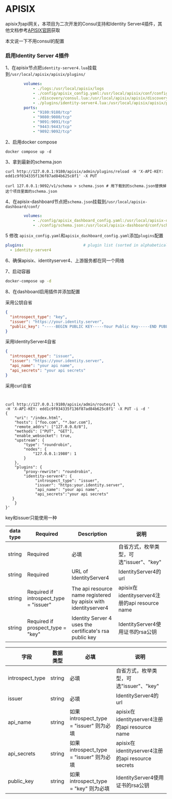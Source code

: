 # APISIX

apisix为api网关，本项目为二次开发的Consul支持和Identity Server4插件，其他文档参考[APISIX官网](http://apisix.apache.org/)获取

本文说一下不用consul的配置

### 启用Identity Server 4插件

1、在apisix节点把`identity-server4.lua`挂载到`/usr/local/apisix/apisix/plugins/`

```yml
        volumes: 
            - ./logs:/usr/local/apisix/logs
            - ./config/apisix_config.yaml:/usr/local/apisix/conf/config.yaml:ro
            - ./discovery/consul.lua:/usr/local/apisix/apisix/discovery/consul.lua:ro
            - ./plugins/identity-server4.lua:/usr/local/apisix/apisix/plugins/identity-server4.lua:ro
        ports:
            - "9180:9180/tcp"
            - "9080:9080/tcp"
            - "9091:9091/tcp"
            - "9443:9443/tcp"
            - "9092:9092/tcp"
```

2、启用docker compose
```
docker compose up -d
```
3、拿到最新的schema.json
```
curl http://127.0.0.1:9180/apisix/admin/plugins/reload -H 'X-API-KEY: edd1c9f034335f136f87ad84b625c8f1' -X PUT

curl 127.0.0.1:9092/v1/schema > schema.json # 用下载到的schema.json替换掉这个项目里面的schema.json
```
4、在apisix-dashboard节点把`schema.json`挂载到`/usr/local/apisix-dashboard/conf/`

```yml
        volumes: 
            - ./config/apisix_dashboard_config.yaml:/usr/local/apisix-dashboard/conf/conf.yaml:ro
            - ./config/schema.json:/usr/local/apisix-dashboard/conf/schema.json:ro
```

5 修改 `apisix_config.yaml`和`apisix_dashboard_config.yaml`添加`plugins`配置
```yml
plugins:                          # plugin list (sorted in alphabetical order)
  - identity-server4
```
6、确保apisix、identityserver4、上游服务都在同一个网络

7、启动容器

```bash
docker-compose up -d
```

8、在dashboard启用插件并添加配置


采用公钥自省


```json
{
  "introspect_type": "key",
  "issuer": "https://your.identity.server",
  "public_key": "-----BEGIN PUBLIC KEY-----Your Public Key-----END PUBLIC KEY-----"
}
```
采用IdentityServer4自省
```json
{
  "introspect_type": "issuer",
  "issuer": "https://your.identity.server",
  "api_name": "your api name",
  "api_secrets": "your api secrets"
}
```
采用curl自省
```


curl http://127.0.0.1:9180/apisix/admin/routes/1 \
-H 'X-API-KEY: edd1c9f034335f136f87ad84b625c8f1' -X PUT -i -d '
{
    "uri": "/index.html",
    "hosts": ["foo.com", "*.bar.com"],
    "remote_addrs": ["127.0.0.0/8"],
    "methods": ["PUT", "GET"],
    "enable_websocket": true,
    "upstream": {
        "type": "roundrobin",
        "nodes": {
            "127.0.0.1:1980": 1
        }
    },
    "plugins": {
        "proxy-rewrite": "roundrobin",
        "identity-server4": {
             "introspect_type": "issuer",
             "issuer": "https:your.identity.server",
             "api_name": "your api name",
             "api_secrets":"your api secrets"
   }
    }
}'
```

key和issuer只能使用一种

| data type| Required| Description| 说明 |
|--------------------------------------------------------------------------------------------------|--------------------------------------------------------------------------------------------------|--------------------------------------------------------------------------------------------------|--------------------------------------------------------------------------------------------------|
| string |Required| 必填                                                                                      | 自省方式，枚举类型，可选"issuer"、"key"                                                     |
| string |Required| URL of IdentityServer4| IdentityServer4的url |
| string |Required if introspect_type = "issuer"| The api resource name registered by apisix with identityserver4| apisix在identityserver4注册的api resource name |
| string |Required if prospect_type = "key"| Identity Server 4 uses the certificate's rsa public key| IdentityServer4使用证书的rsa公钥 |


| 字段 | 数据类型 | 必填 | 说明 |
|--------------------------------------------------------------------------------------------------|--------------------------------------------------------------------------------------------------|--------------------------------------------------------------------------------------------------|--------------------------------------------------------------------------------------------------|
|introspect_type | string | 必填                                                                                      | 自省方式，枚举类型，可选"issuer"、"key"                                                     |
|issuer | string | 必填 | IdentityServer4的url |
|api_name | string | 如果introspect_type = "issuer" 则为必填 | apisix在identityserver4注册的api resource name |
|api_secrets | string | 如果introspect_type  = "issuer" 则为必填 | apisix在identityserver4注册的api resource secrets |
|public_key | string | 如果introspect_type  = "key" 则为必填 | IdentityServer4使用证书的rsa公钥 |
